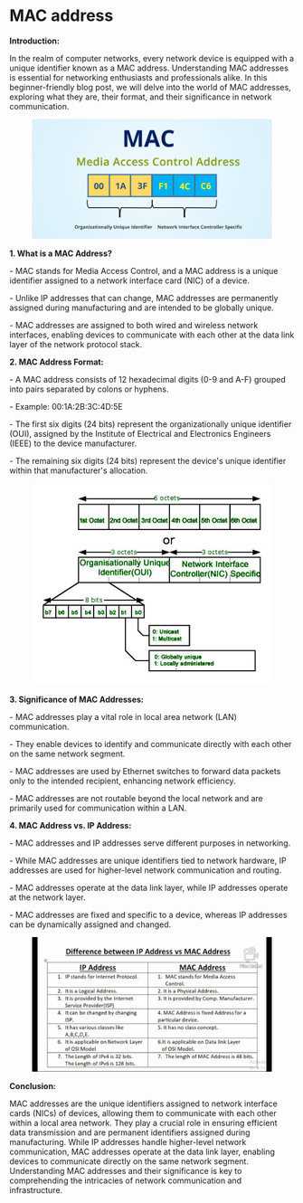 # MAC address

**Introduction:**

In the realm of computer networks, every network device is equipped with a unique identifier known as a MAC address. Understanding MAC addresses is essential for networking enthusiasts and professionals alike. In this beginner-friendly blog post, we will delve into the world of MAC addresses, exploring what they are, their format, and their significance in network communication.

<figure><img src="../../.gitbook/assets/mac-addresse-numbers.jpg" alt=""><figcaption></figcaption></figure>

**1. What is a MAC Address?**

\- MAC stands for Media Access Control, and a MAC address is a unique identifier assigned to a network interface card (NIC) of a device.

\- Unlike IP addresses that can change, MAC addresses are permanently assigned during manufacturing and are intended to be globally unique.

\- MAC addresses are assigned to both wired and wireless network interfaces, enabling devices to communicate with each other at the data link layer of the network protocol stack.

**2. MAC Address Format:**

\- A MAC address consists of 12 hexadecimal digits (0-9 and A-F) grouped into pairs separated by colons or hyphens.

\- Example: 00:1A:2B:3C:4D:5E

\- The first six digits (24 bits) represent the organizationally unique identifier (OUI), assigned by the Institute of Electrical and Electronics Engineers (IEEE) to the device manufacturer.

\- The remaining six digits (24 bits) represent the device's unique identifier within that manufacturer's allocation.

<figure><img src="../../.gitbook/assets/mac.jpg" alt=""><figcaption></figcaption></figure>

**3. Significance of MAC Addresses:**

\- MAC addresses play a vital role in local area network (LAN) communication.

\- They enable devices to identify and communicate directly with each other on the same network segment.

\- MAC addresses are used by Ethernet switches to forward data packets only to the intended recipient, enhancing network efficiency.

\- MAC addresses are not routable beyond the local network and are primarily used for communication within a LAN.

**4. MAC Address vs. IP Address:**

\- MAC addresses and IP addresses serve different purposes in networking.

\- While MAC addresses are unique identifiers tied to network hardware, IP addresses are used for higher-level network communication and routing.

\- MAC addresses operate at the data link layer, while IP addresses operate at the network layer.

\- MAC addresses are fixed and specific to a device, whereas IP addresses can be dynamically assigned and changed.

<figure><img src="../../.gitbook/assets/maxresdefault.jpg" alt=""><figcaption></figcaption></figure>

**Conclusion:**

MAC addresses are the unique identifiers assigned to network interface cards (NICs) of devices, allowing them to communicate with each other within a local area network. They play a crucial role in ensuring efficient data transmission and are permanent identifiers assigned during manufacturing. While IP addresses handle higher-level network communication, MAC addresses operate at the data link layer, enabling devices to communicate directly on the same network segment. Understanding MAC addresses and their significance is key to comprehending the intricacies of network communication and infrastructure.
